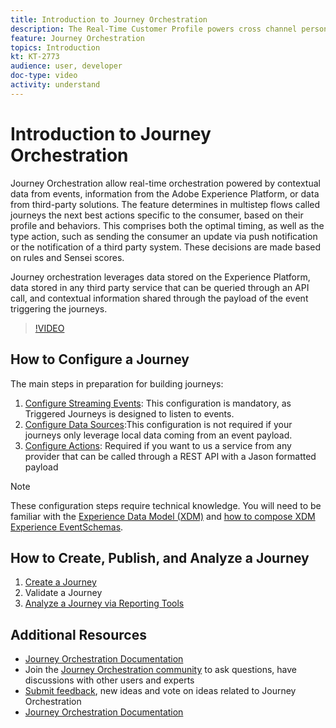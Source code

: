 ```yaml
---
title: Introduction to Journey Orchestration
description: The Real-Time Customer Profile powers cross channel personalization at scale through each phase of the customer journey. Batch or Streaming data can be enabled for the Real-time Customer Profile by enabling both the schema and corresponding dataset.
feature: Journey Orchestration
topics: Introduction
kt: KT-2773
audience: user, developer
doc-type: video
activity: understand
---
```


# Introduction to Journey Orchestration

Journey Orchestration allow real-time orchestration powered by contextual data from events, information from the Adobe Experience Platform, or data from third-party solutions.
The feature determines in multistep flows called journeys the next best actions specific to the consumer, based on their profile and behaviors. This comprises both the optimal timing, as well as the type action, such as sending the consumer an update via push notification or the notification of a third party system. These decisions are made based on rules and Sensei scores.

Journey orchestration leverages data stored on the Experience Platform, data stored in any third party service that can be queried through an API call, and contextual information shared through the payload of the event triggering the journeys.

>[!VIDEO](https://video.tv.adobe.com/v/29307?quality=12)

## How to Configure a Journey

The main steps in preparation for building journeys:

1. [Configure Streaming Events](/help/journey-orchestration/journey-orchestration-configuring-streaming-events.md): This configuration is mandatory, as Triggered Journeys is designed to listen to events.
2. [Configure Data Sources](help/journey-orchestration/journey-orchestration-configuring-data-sources.md):This configuration is not required if your journeys only leverage local data coming from an event payload.
3. [Configure Actions](/help/journey-orchestration/journey-orchestration-configuring-actions.md): Required if you want to us a service from any provider that can be called through a REST API with a Jason formatted payload 

>[!NOTE]
>These configuration steps require technical knowledge. You will need to be familiar with the [Experience Data Model (XDM)](/help/schemas/understanding-the-xdm-system-and-experience-data-model.md) and [how to compose XDM Experience EventSchemas](/help/schemas/create-your-first-schema-with-out-of-the-box-components.md).


## How to Create, Publish, and Analyze a Journey

1. [Create a Journey](/help/journey-orchestration/journey-orchestration-create-a-journey.md)
2. Validate a Journey
3. [Analyze a Journey via Reporting Tools](/help/journey-orchestration/journey-orchestration-reporting.md)

## Additional Resources

* [Journey Orchestration Documentation](https://docs.adobe.com/content/help/en/journeys/using/journey-orchestration-home.html)
* Join the [Journey Orchestration community](www.adobe.com/go/journeyscommunity) to ask questions, have discussions with other users and experts 
* [Submit feedback](www.adobe.com/go/journeysideas), new ideas and vote on ideas related to Journey Orchestration
* [Journey Orchestration Documentation](https://helpx.adobe.com/campaign/kb/aep-acs-integration.html)
 